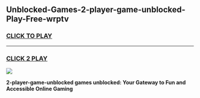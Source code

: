 
## Unblocked-Games-2-player-game-unblocked-Play-Free-wrptv
<h3>
<a href="https://premium76.site?title=2-player-game-unblocked&ref=18A">CLICK TO PLAY</a></h3>
<hr>

<h3>
<a href="https://premium76.site?title=2-player-game-unblocked&ref=18A">CLICK 2 PLAY</a>
  
</h3>

<a href="https://premium76.site?title=2-player-game-unblocked&ref=18A"><img src="https://clearcache.store/games.png"></a>


**2-player-game-unblocked games unblocked: Your Gateway to Fun and Accessible Online Gaming**
